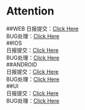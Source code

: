 # Attention
##WEB
日报提交：[Click Here](https://github.com/yiyunkeji/WebBugs/issues/2)   
BUG处理：[Click Here](https://github.com/yiyunkeji/WebBugs/issues)   
##IOS   
日报提交：[Click Here](https://github.com/yiyunkeji/IOSBugs/issues/2)    
BUG处理：[Click Here](https://github.com/yiyunkeji/IOSBugs/issues)   
##ANDROID   
日报提交：[Click Here](https://github.com/yiyunkeji/AndroidBugs/issues/3)   
BUG处理：[Click Here](https://github.com/yiyunkeji/AndroidBugs/issues)    
##UI   
日报提交：[Click Here](https://github.com/yiyunkeji/UI/issues/1)   
BUG处理：[Click Here](https://github.com/yiyunkeji/UI/issues) 
